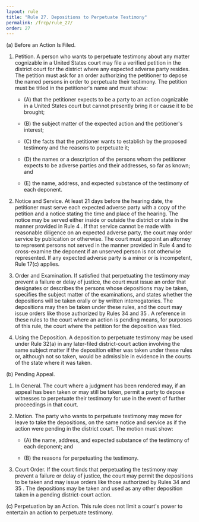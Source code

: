 ```yaml
---
layout: rule
title: "Rule 27. Depositions to Perpetuate Testimony"
permalink: /frcp/rule_27/
order: 27
---
```


(a) Before an Action Is Filed.


1. Petition. A person who wants to perpetuate testimony about any matter cognizable in a United States court may file a verified petition in the district court for the district where any expected adverse party resides. The petition must ask for an order authorizing the petitioner to depose the named persons in order to perpetuate their testimony. The petition must be titled in the petitioner's name and must show:


    - (A) that the petitioner expects to be a party to an action cognizable in a United States court but cannot presently bring it or cause it to be brought;


    - (B) the subject matter of the expected action and the petitioner's interest;


    - (C) the facts that the petitioner wants to establish by the proposed testimony and the reasons to perpetuate it;


    - (D) the names or a description of the persons whom the petitioner expects to be adverse parties and their addresses, so far as known; and


    - (E) the name, address, and expected substance of the testimony of each deponent.


2. Notice and Service. At least 21 days before the hearing date, the petitioner must serve each expected adverse party with a copy of the petition and a notice stating the time and place of the hearing. The notice may be served either inside or outside the district or state in the manner provided in Rule 4 . If that service cannot be made with reasonable diligence on an expected adverse party, the court may order service by publication or otherwise. The court must appoint an attorney to represent persons not served in the manner provided in Rule 4 and to cross-examine the deponent if an unserved person is not otherwise represented. If any expected adverse party is a minor or is incompetent, Rule 17(c) applies.


3. Order and Examination. If satisfied that perpetuating the testimony may prevent a failure or delay of justice, the court must issue an order that designates or describes the persons whose depositions may be taken, specifies the subject matter of the examinations, and states whether the depositions will be taken orally or by written interrogatories. The depositions may then be taken under these rules, and the court may issue orders like those authorized by Rules 34 and 35 . A reference in these rules to the court where an action is pending means, for purposes of this rule, the court where the petition for the deposition was filed.


4. Using the Deposition. A deposition to perpetuate testimony may be used under Rule 32(a) in any later-filed district-court action involving the same subject matter if the deposition either was taken under these rules or, although not so taken, would be admissible in evidence in the courts of the state where it was taken.


(b) Pending Appeal.


1. In General. The court where a judgment has been rendered may, if an appeal has been taken or may still be taken, permit a party to depose witnesses to perpetuate their testimony for use in the event of further proceedings in that court.


2. Motion. The party who wants to perpetuate testimony may move for leave to take the depositions, on the same notice and service as if the action were pending in the district court. The motion must show:


    - (A) the name, address, and expected substance of the testimony of each deponent; and


    - (B) the reasons for perpetuating the testimony.


3. Court Order. If the court finds that perpetuating the testimony may prevent a failure or delay of justice, the court may permit the depositions to be taken and may issue orders like those authorized by Rules 34 and 35 . The depositions may be taken and used as any other deposition taken in a pending district-court action.


(c) Perpetuation by an Action. This rule does not limit a court's power to entertain an action to perpetuate testimony.
